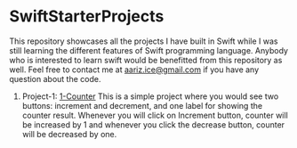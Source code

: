 # SwiftStarterProjects
This repository showcases all the projects I have built in Swift while I was still learning the different
features of Swift programming language. Anybody who is interested to learn swift would be benefitted from this repository as well. Feel free to contact me at aariz.ice@gmail.com if you have any question about the code.  


1. Project-1: [1-Counter](https://github.com/MasterSA/SwiftStarterProjects/tree/master/1-Counter) This is a simple project where you would see two buttons: increment and decrement, and one label for showing the counter result. Whenever you will click on Increment button, counter will be increased by 1 and whenever you click the decrease button, counter will be decreased by one. 
